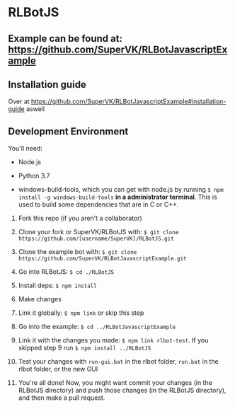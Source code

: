 # RLBotJS

## Example can be found at: https://github.com/SuperVK/RLBotJavascriptExample

## Installation guide

Over at https://github.com/SuperVK/RLBotJavascriptExample#installation-guide aswell

## Development Environment

You'll need:

- Node.js

- Python 3.7

- windows-build-tools, which you can get with node.js by running `$ npm install -g windows-build-tools` **in a administrator terminal**. This is used to build some dependencies that are in C or C++.

1. Fork this repo (if you aren't a collaborator)

1. Clone your fork or SuperVK/RLBotJS with: `$ git clone https://github.com/[username/SuperVK]/RLBotJS.git`

1. Clone the example bot with: `$ git clone https://github.com/SuperVK/RLBotJavascriptExample.git`

1. Go into RLBotJS: `$ cd ./RLBotJS`

1. Install deps: `$ npm install`

1. Make changes

1. Link it globally: `$ npm link` or skip this step

1. Go into the example: `$ cd ../RLBotJavascriptExample`

1. Link it with the changes you made: `$ npm link rlbot-test`. If you skipped step 9 run `$ npm install ../RLBotJS`

1. Test your changes with `run-gui.bat` in the rlbot folder, `run.bat` in the rlbot folder, or the new GUI

1. You're all done! Now, you might want commit your changes (in the RLBotJS directory) and push those changes (in the RLBotJS directory), and then make a pull request.
